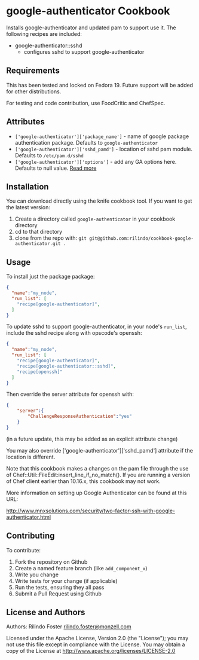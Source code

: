 google-authenticator Cookbook
=============================
Installs google-authenticator and updated pam to support use it. The following recipes are included:

* google-authenticator::sshd
    - configures sshd to support google-authenticator

Requirements
------------
This has been tested and locked on Fedora 19. Future support will be added for other distributions.

For testing and code contribution, use FoodCritic and ChefSpec.

Attributes
----------
* `['google-authenticator']['package_name']` - name of google package authentication package. Defaults to `google-authenticator`
* `['google-authenticator']['sshd_pamd']` - location of sshd pam module. Defaults to `/etc/pam.d/sshd`
* `['google-authenticator']['options']` - add any GA options here. Defaults to null value. [Read more](https://github.com/google/google-authenticator-libpam#module-options)


Installation
------------

You can download directly using the knife cookbook tool. If you want to get the latest version:

1. Create a directory called `google-authenticator` in your cookbook directory
2. cd to that directory
3. clone from the repo with: `git git@github.com:rilindo/cookbook-google-authenticator.git .`

Usage
-----

To install just the package package:

```json
{
  "name":"my_node",
  "run_list": [
    "recipe[google-authenticator]",
  ]
}
```

To update sshd to support google-authenticator, in your node's `run_list`, include the sshd recipe along with opscode's openssh:

```json
{
  "name":"my_node",
  "run_list": [
    "recipe[google-authenticator]",
    "recipe[google-authenticator::sshd]",
    "recipe[openssh]"
  ]
}
```

Then override the server attribute for openssh with:

```json
{
	"server":{
		"ChallengeResponseAuthentication":"yes"
	}
}
```

(in a future update, this may be added as an explicit attribute change)

You may also override ['google-authenticator']['sshd_pamd'] attribute if the location is different.

Note that this cookbook makes a changes on the pam file through the use of Chef::Util::FileEdit:insert_line_if_no_match(). If you are running a version of Chef client earlier than 10.16.x, this cookbook may not work.

More information on setting up Google Authenticator can be found at this URL:

http://www.mnxsolutions.com/security/two-factor-ssh-with-google-authenticator.html



Contributing
------------

To contribute:

1. Fork the repository on Github
2. Create a named feature branch (like `add_component_x`)
3. Write you change
4. Write tests for your change (if applicable)
5. Run the tests, ensuring they all pass
6. Submit a Pull Request using Github

License and Authors
-------------------
Authors: Rilindo Foster <rilindo.foster@monzell.com>

Licensed under the Apache License, Version 2.0 (the "License");
you may not use this file except in compliance with the License.
You may obtain a copy of the License at http://www.apache.org/licenses/LICENSE-2.0
